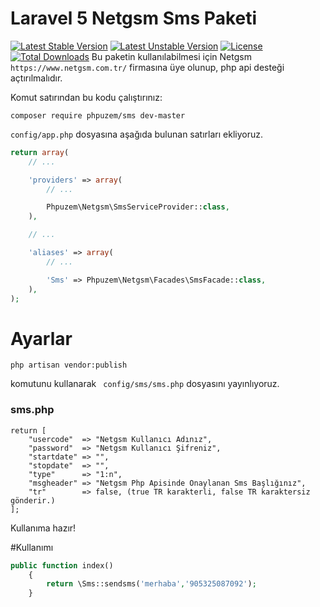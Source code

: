 # Laravel 5 Netgsm Sms Paketi

[![Latest Stable Version](https://poser.pugx.org/busayo/laravel-volt/v/stable.svg)](https://packagist.org/packages/phpuzem/sms)
[![Latest Unstable Version](https://poser.pugx.org/busayo/laravel-volt/v/unstable.svg)](https://packagist.org/packages/phpuzem/sms)
[![License](https://poser.pugx.org/phpuzem/sms/license.svg)](LICENSE.md)
[![Total Downloads](https://poser.pugx.org/phpuzem/sms/d/total.png)](https://packagist.org/packages/phpuzem/sms)
Bu paketin kullanılabilmesi için Netgsm ```https://www.netgsm.com.tr/``` firmasına üye olunup, php api desteği açtırılmalıdır.

Komut satırından bu kodu çalıştırınız:
```
composer require phpuzem/sms dev-master
```

```config/app.php``` dosyasına aşağıda bulunan satırları ekliyoruz.
```php
return array(
    // ...

    'providers' => array(
        // ...

        Phpuzem\Netgsm\SmsServiceProvider::class,
    ),

    // ...

    'aliases' => array(
        // ...

        'Sms' => Phpuzem\Netgsm\Facades\SmsFacade::class,
    ),
);
```
# Ayarlar

```code
php artisan vendor:publish
```
komutunu kullanarak ``` config/sms/sms.php``` dosyasını yayınlıyoruz.

### sms.php

```code
return [
    "usercode"  => "Netgsm Kullanıcı Adınız",
    "password"  => "Netgsm Kullanıcı Şifreniz",
    "startdate" => "",
    "stopdate"  => "",
    "type"      => "1:n",
    "msgheader" => "Netgsm Php Apisinde Onaylanan Sms Başlığınız",
    "tr"        => false, (true TR karakterli, false TR karaktersiz gönderir.)
];

```

Kullanıma hazır!

#Kullanımı
```php
public function index()
	{
		return \Sms::sendsms('merhaba','905325087092');
	}
```
